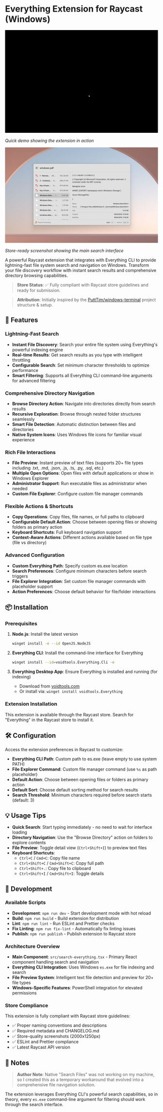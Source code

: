 # Everything Extension for Raycast (Windows)

![Demo GIF](./assets/demo.gif)

*Quick demo showing the extension in action*

![Extension Screenshots](./metadata/screenshot1.png)

*Store-ready screenshot showing the main search interface*

A powerful Raycast extension that integrates with Everything CLI to provide lightning-fast file system search and navigation on Windows. Transform your file discovery workflow with instant search results and comprehensive directory browsing capabilities.

> **Store Status**: ✅ Fully compliant with Raycast store guidelines and ready for submission.

> **Attribution**: Initially inspired by the [PuttTim/windows-terminal](https://github.com/PuttTim/windows-terminal) project structure & setup.

## 🚀 Features

### Lightning-Fast Search
- **Instant File Discovery**: Search your entire file system using Everything's powerful indexing engine
- **Real-time Results**: Get search results as you type with intelligent throttling
- **Configurable Search**: Set minimum character thresholds to optimize performance
- **Smart Filtering**: Supports all Everything CLI command-line arguments for advanced filtering

### Comprehensive Directory Navigation
- **Browse Directory Action**: Navigate into directories directly from search results
- **Recursive Exploration**: Browse through nested folder structures seamlessly
- **Smart File Detection**: Automatic distinction between files and directories
- **Native System Icons**: Uses Windows file icons for familiar visual experience

### Rich File Interactions
- **File Preview**: Instant preview of text files (supports 20+ file types including .txt, .md, .json, .js, .ts, .py, .sql, etc.)
- **Multiple Open Options**: Open files with default applications or show in Windows Explorer
- **Administrator Support**: Run executable files as administrator when needed
- **Custom File Explorer**: Configure custom file manager commands

### Flexible Actions & Shortcuts
- **Copy Operations**: Copy files, file names, or full paths to clipboard
- **Configurable Default Action**: Choose between opening files or showing folders as primary action
- **Keyboard Shortcuts**: Full keyboard navigation support
- **Context-Aware Actions**: Different actions available based on file type (file vs directory)

### Advanced Configuration
- **Custom Everything Path**: Specify custom es.exe location
- **Search Preferences**: Configure minimum characters before search triggers
- **File Explorer Integration**: Set custom file manager commands with placeholder support
- **Action Preferences**: Choose default behavior for file/folder interactions

## 📦 Installation

### Prerequisites
1. **Node.js**: Install the latest version
   ```bash
   winget install -e --id OpenJS.NodeJS
   ```

2. **Everything CLI**: Install the command-line interface for Everything
   ```bash
   winget install --id=voidtools.Everything.Cli -e
   ```

3. **Everything Desktop App**: Ensure Everything is installed and running (for indexing)
   - Download from [voidtools.com](https://www.voidtools.com/)
   - Or install via: `winget install voidtools.Everything`

### Extension Installation

This extension is available through the Raycast store. Search for "Everything" in the Raycast store to install it.

## 🛠️ Configuration

Access the extension preferences in Raycast to customize:

- **Everything CLI Path**: Custom path to es.exe (leave empty to use system PATH)
- **File Explorer Command**: Custom file manager command (use `%s` as path placeholder)
- **Default Action**: Choose between opening files or folders as primary action
- **Default Sort**: Choose default sorting method for search results
- **Search Threshold**: Minimum characters required before search starts (default: 3)

## 💡 Usage Tips

- **Quick Search**: Start typing immediately - no need to wait for interface loading
- **Directory Navigation**: Use the "Browse Directory" action on folders to explore contents
- **File Preview**: Toggle detail view (`Ctrl+Shift+I`) to preview text files
- **Keyboard Shortcuts**: 
  - `Ctrl+C` / `Cmd+C`: Copy file name
  - `Ctrl+Shift+C` / `Cmd+Shift+C`: Copy full path
  - `Ctrl+Shift+.`: Copy file to clipboard
  - `Ctrl+Shift+I` / `Cmd+Shift+I`: Toggle details

## 🔧 Development

### Available Scripts
- **Development**: `npm run dev` - Start development mode with hot reload
- **Build**: `npm run build` - Build extension for distribution
- **Lint**: `npm run lint` - Run ESLint and Prettier checks
- **Fix Linting**: `npm run fix-lint` - Automatically fix linting issues
- **Publish**: `npm run publish` - Publish extension to Raycast store

### Architecture Overview
- **Main Component**: `src/search-everything.tsx` - Primary React component handling search and navigation
- **Everything CLI Integration**: Uses Windows `es.exe` for file indexing and search
- **File Preview System**: Intelligent text file detection and preview for 20+ file types
- **Windows-Specific Features**: PowerShell integration for elevated permissions

### Store Compliance
This extension is fully compliant with Raycast store guidelines:
- ✅ Proper naming conventions and descriptions
- ✅ Required metadata and CHANGELOG.md
- ✅ Store-quality screenshots (2000x1250px)
- ✅ ESLint and Prettier compliance
- ✅ Latest Raycast API version

## 📝 Notes

> **Author Note**: Native "Search Files" was not working on my machine, so I created this as a temporary workaround that evolved into a comprehensive file navigation solution.

The extension leverages Everything CLI's powerful search capabilities, so in theory, every `es.exe` command-line argument for filtering should work through the search interface.

